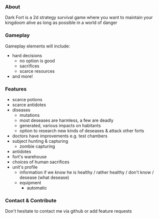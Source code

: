 ### About
Dark Fort is a 2d strategy survival game where you want to maintain your kingdoom alive as long as possible in a world of danger

### Gameplay
Gameplay elements will include:
* hard decisions
    * no option is good
    * sacrifices
    * scarce resources
* and more!

### Features
- scarce potions
- scarce antidotes
- diseases
    - mutations
    - most deseases are harmless, a few are deadly
    - generated, various impacts on habitants
    - option to research new kinds of deseases & attack other forts
- doctors have improvements e.g. test chambers
- subject hunting & capturing
    - zombie capturing
- antidotes
- fort's warehouse
- choices of human sacrifices
- unit's profile
    - information if we know he is healthy / rather healthy / don't know / desease (what desease)
    - equipment
       - automatic


### Contact & Contribute
Don't hesitate to contact me via github or add feature requests

